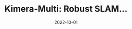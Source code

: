---
authors: Yulun Tian, Yun Chang ...
buttons:
- type: paper
  url: https://...
- type: video
  url: https://...
- type: code
  url: https://...
category: conferences
collection: publications
date: '2022-10-01'
header:
  teaser: /images/default-thumbnail.png
permalink: /publication/kimera-multi
title: 'Kimera-Multi: Robust SLAM...'
venue: IEEE T-RO, 2022
---